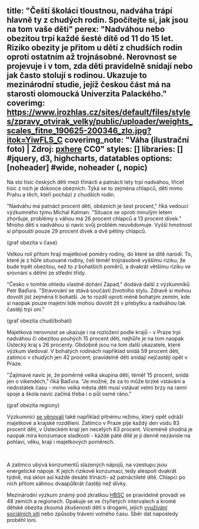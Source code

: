 title: "Čeští školáci tloustnou, nadváha trápí hlavně ty z chudých rodin. Spočítejte si, jak jsou na tom vaše děti"
perex: "Nadváhou nebo obezitou trpí každé šesté dítě od 11 do 15 let. Riziko obezity je přitom u dětí z chudších rodin oproti ostatním až trojnásobné. Nerovnost se projevuje i v tom, zda děti pravidelně snídají nebo jak často stolují s rodinou. Ukazuje to mezinárodní studie, jejíž českou část má na starosti olomoucká Univerzita Palackého."
coverimg: https://www.irozhlas.cz/sites/default/files/styles/zpravy_otvirak_velky/public/uploader/weights_scales_fitne_190625-200346_zlo.jpg?itok=YiwFLS_C
coverimg_note: "Váha (ilustrační foto) | Zdroj: <a href='https://pxhere.com/en/photo/592326'>pxhere</a> CC0"
styles: []
libraries: [] #jquery, d3, highcharts, datatables
options: [noheader] #wide, noheader (, nopic)
---
Na sto tisíc českých dětí mezi třinácti a patnácti lety trpí nadváhou, třicet tisíc z nich je dokonce obézních. Týká se to zejména chlapců, dětí mimo Prahu a těch, kteří pochází z chudších rodin. 

"Nadváhu má patnáct procent dětí, obézních je šest procent," říká vedoucí výzkumného týmu Michal Kalman. "Situace se oproti minulým letem zhoršuje, problémy s váhou má 26 procent chlapců a 13 procent dívek." Mnoho dětí s nadváhou si navíc svůj problém neuvědomuje. Vyšší hmotnost si připouští pouze 29 procent dívek a dvě pětiny chlapců. 

<p id="graf-obezita-cas">(graf obezita v čase)</p>

Velkou roli přitom hrají majetkové poměry rodiny, do které se dítě narodí. To, které je z hůře situované rodiny, čelí téměř trojnásobně vyššímu riziku, že bude trpět obezitou, než to z bohatších poměrů, a dvakrát většímu riziku ve srovnání s dětmi ze střední třídy.

"Česko v tomhle ohledu vlastně dohání Západ," dodává další z výzkumníků Petr Baďura. "Stravování se stává součástí životního stylu. Zdravě si mohou dovolit jíst zejména ti bohatší. Je to rozdíl oproti méně bohatým zemím, kde si naopak pouze majetní lidé mohou dovolit žít v přebytku a nadváhou tak častěji trpí oni."

<p id="graf-obezita-trida">(graf obezita chudí/bohatí)</p>

Majetková nerovnost se ukazuje i na rozložení podle krajů - v Praze trpí nadváhou či obezitou pouhých 15 procent dětí, nejhůře je na tom naopak Ústecký kraj s 26 procenty. Obdobně jsou na tom další ukazatele, které výzkum sledoval. V bohatých rodinách například snídá 59 procent dětí, zatímco v chudých jen 42 procent; pravidelně děti snídají nejčastěji opět v Praze. 

"Zajímavé navíc je, že poměrně velká skupina dětí, téměř 15 procent, snídá jen o víkendech," říká Baďura. "Je možné, že za to může brzké vstávání a nedostatek času - mimo velká města děti musí vstávat velmi brzy na ranní spoje a škola navíc začíná třeba i o půl osmé ráno."

<p id="graf-obezita-regiony">(graf obezita regiony)</p>

Výzkumníci [se věnovali](http://zdravagenerace.cz/reporty/obezita/) také například pitnému režimu, který opět odráží majetkové a krajské rozdělení. Zatímco v Praze pije každý den vodu 83 procent dětí, v Ústeckém kraji jen necelých 63 procent. Víceméně shodná je naopak míra konzumace sladkostí - každé páté dítě je jí denně nezávisle na pohlaví, věku, kraji i majetkových poměrech.

<div id="kalkulacka-wrapper">
  <div id="kalkulacka"></div>
</div><br>

A zatímco ubývá konzumentů slazených nápojů, na vzestupu jsou energetické nápoje. K jejich rizikové konzumaci, tedy alespoň dvakrát týdně, má sklon asi každé desáté třinácti- až patnáctileté dítě. Chlapci po nich přitom sáhnou dvaapůlkrát častěji než dívky.

Mezinárodní výzkum známý pod zkratkou [HBSC](http://www.hbsc.org/) se pravidelně provádí ve 48 zemích a regionech. Opakuje se ve čtyřletých intervalech a kromě dětské obezita zkoumá zkušenosti dětí s drogami, jejich [využívání sociálních sítí](https://www.irozhlas.cz/zivotni-styl/spolecnost/socialni-site-internet-studie-univerzita-palackeho_1905310648_zlo) nebo způsoby trávení volného času. Sběr dat naposledy proběhl loni.
